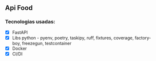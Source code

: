 ## Api Food

### Tecnologias usadas:
 
 - [x] FastAPI
 - [x] Libs python - pyenv, poetry, taskipy, ruff, fixtures, coverage, factory-boy, freezegun, testcontainer
 - [x] Docker
 - [x] CI/DI